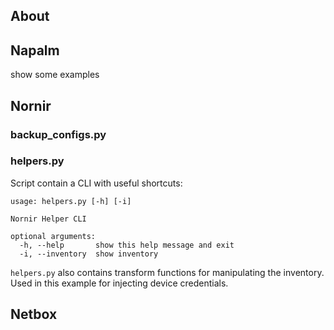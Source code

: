 ## About



## Napalm
show some examples


## Nornir

### backup_configs.py

### helpers.py
Script contain a CLI with useful shortcuts:
```
usage: helpers.py [-h] [-i]

Nornir Helper CLI

optional arguments:
  -h, --help       show this help message and exit
  -i, --inventory  show inventory
```
`helpers.py` also contains transform functions for manipulating the inventory. Used in this example for injecting device credentials.

## Netbox
